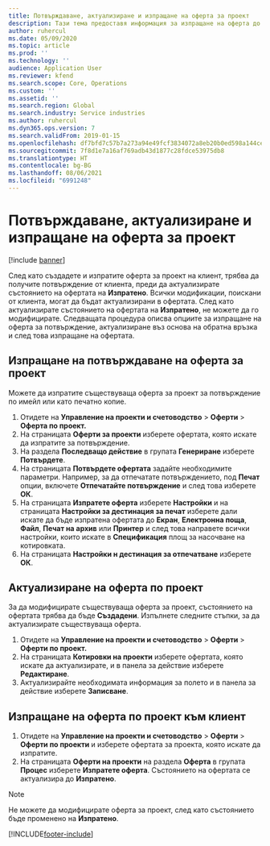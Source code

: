 ```yaml
---
title: Потвърждаване, актуализиране и изпращане на оферта за проект
description: Тази тема предоставя информация за изпращане на оферта до клиента за потвърждение, модифициране въз основа на обратна връзка и след това повторно изпращане на офертата.
author: ruhercul
ms.date: 05/09/2020
ms.topic: article
ms.prod: ''
ms.technology: ''
audience: Application User
ms.reviewer: kfend
ms.search.scope: Core, Operations
ms.custom: ''
ms.assetid: ''
ms.search.region: Global
ms.search.industry: Service industries
ms.author: ruhercul
ms.dyn365.ops.version: 7
ms.search.validFrom: 2019-01-15
ms.openlocfilehash: df7bfd7c57b7a273a94e49fcf3834072a8eb20b0ed598a144cefaff41e28a431
ms.sourcegitcommit: 7f8d1e7a16af769adb43d1877c28fdce53975db8
ms.translationtype: HT
ms.contentlocale: bg-BG
ms.lasthandoff: 08/06/2021
ms.locfileid: "6991248"
---
```

# <a name="confirm-update-and-send-a-project-quotation"></a>Потвърждаване, актуализиране и изпращане на оферта за проект

[!include [banner](../includes/banner.md)]

След като създадете и изпратите оферта за проект на клиент, трябва да получите потвърждение от клиента, преди да актуализирате състоянието на офертата на **Изпратено**. Всички модификации, поискани от клиента, могат да бъдат актуализирани в офертата. След като актуализирате състоянието на офертата на **Изпратено**, не можете да го модифицирате. Следващата процедура описва опциите за изпращане на оферта за потвърждение, актуализиране въз основа на обратна връзка и след това изпращане на офертата.

## <a name="send-a-project-quotation-confirmation"></a>Изпращане на потвърждаване на оферта за проект  

Можете да изпратите съществуваща оферта за проект за потвърждение по имейл или като печатно копие. 

1. Отидете на **Управление на проекти и счетоводство** > **Оферти** > **Оферта по проект.** 
2. На страницата **Оферти за проекти** изберете офертата, която искате да изпратите за потвърждение. 
3. На раздела **Последващо действие** в групата **Генериране** изберете **Потвърдете**. 
4. На страницата **Потвърдете офертата** задайте необходимите параметри. Например, за да отпечатате потвърждението, под **Печат** опции, включете **Отпечатайте потвърждение** и след това изберете **ОК**.
5. На страницата **Изпратете оферта** изберете **Настройки** и на страницата **Настройки за дестинация за печат** изберете дали искате да бъде изпратена офертата до **Екран**, **Електронна поща**, **Файл**, **Печат на архив** или **Принтер** и след това направете всички настройки, които искате в **Спецификация** площ за насочване на котировката.
6. На страницата **Настройки н дестинация за отпечатване** изберете **ОК**.  

## <a name="update-a-project-quotation"></a>Актуализиране на оферта по проект

За да модифицирате съществуваща оферта за проект, състоянието на офертата трябва да бъде **Създадени**. Изпълнете следните стъпки, за да актуализирате съществуваща оферта. 

1. Отидете на **Управление на проекти и счетоводство** > **Оферти** > **Оферти по проект.**
2. На страницата **Котировки на проекти** изберете офертата, която искате да актуализирате, и в панела за действие изберете **Редактиране**.
3. Актуализирайте необходимата информация за полето и в панела за действие изберете **Записване**.  

## <a name="send-a-project-quotation-to-a-customer"></a>Изпращане на оферта по проект към клиент 

1. Отидете на **Управление на проекти и счетоводство** > **Оферти** > **Оферти по проекти** и изберете офертата за проекта, която искате да изпратите.
2. На страницата **Оферти на проекти** на раздела **Оферта** в групата **Процес** изберете **Изпратете оферта**. Състоянието на офертата се актуализира до **Изпратено**.

> [!NOTE]
> Не можете да модифицирате оферта за проект, след като състоянието бъде променено на **Изпратено**.


[!INCLUDE[footer-include](../includes/footer-banner.md)]